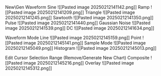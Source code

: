 New\Gen Waveform
Sine
![[Pasted image 20250212141142.png]]
Ramp
![[Pasted image 20250212141209.png]]
Triangle
![[Pasted image 20250212141245.png]]
Sawtooth
![[Pasted image 20250212141350.png]]
Pulse
![[Pasted image 20250212141440.png]]
Gaussian Noise
![[Pasted image 20250212141539.png]]
DC
![[Pasted image 20250212141634.png]]

Waveform Mode
Line
![[Pasted image 20250212145159.png]]
Point
![[Pasted image 20250212145141.png]]
Sample Mode
![[Pasted image 20250212145049.png]]
Histogram
![[Pasted image 20250212145013.png]]

Edit
Cursor
Selection Range (Remove/Generate New Chart)
Composite
![[Pasted image 20250212145216.png]]
Overlay
![[Pasted image 20250212145312.png]]
